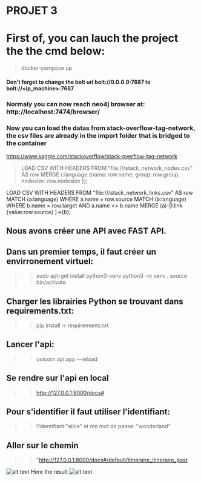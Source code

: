 # PROJET 3

# First of, you can lauch the project the the cmd below: 
>docker-compose up

#### Don't forget to change the bolt url bolt://0.0.0.0:7687 to  bolt://<ip_machine>:7687

### Normaly you can now reach neo4j browser at: http://localhost:7474/browser/
### Now you can load the datas from  stack-overflow-tag-network, the csv files are already in the import folder that is bridged to the container
https://www.kaggle.com/stackoverflow/stack-overflow-tag-network

>LOAD CSV WITH HEADERS FROM "file:///stack_network_nodes.csv" AS row 
>MERGE (:language {name: row.name, 
>                    group: row.group, 
>                    nodesize: row.nodesize });

LOAD CSV WITH HEADERS FROM "file:///stack_network_links.csv" AS row 
MATCH (a:language) WHERE a.name = row.source 
MATCH (b:language) WHERE b.name = row.target AND a.name <> b.name
MERGE (a)-[l:link {value:row.source} ]->(b);


## Nous avons créer une API avec  FAST API. 
## Dans un premier temps, il faut créer un envirronement virtuel: 
>>sudo apt-get install python3-venv
>>python3 -m venv .
>>source bin/activate
## Charger les librairies Python se trouvant dans requirements.txt:
>> pip install -r requirements.txt
## 

## Lancer l'api:
>> uvicorn api:app --reload
## Se rendre sur l'api en local
>>http://127.0.0.1:8000/docs#
## Pour s'identifier il faut utiliser l'identifiant: 
>>l'identifiant:"alice" et me mot de passe: "wonderland"
## Aller sur le chemin 
>>"http://127.0.0.1:8000/docs#/default/itineraire_itineraire_post


![alt text](https://github.com/IDRIMalek/Projet3/blob/main/example.png?raw=true)
Here the result
![alt text](https://github.com/IDRIMalek/Projet3/blob/main/example2.png?raw=true)
